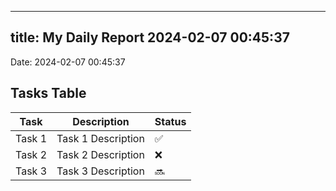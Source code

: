 
---
title: My Daily Report 2024-02-07 00:45:37
---

Date: 2024-02-07 00:45:37

## Tasks Table

| Task | Description | Status |
|------|-------------|--------|
| Task 1 | Task 1 Description | ✅ |
| Task 2 | Task 2 Description | ❌ |
| Task 3 | Task 3 Description | 🔜 |
